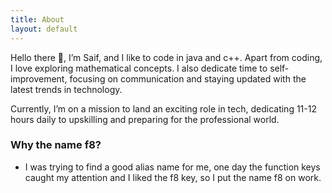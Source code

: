 ```yaml
---
title: About
layout: default
---
```


Hello there 👋, I’m Saif, and I like to code in java and c++.
Apart from coding, I love exploring mathematical concepts. 
I also dedicate time to self-improvement, focusing on communication and staying updated with the latest trends in technology.

Currently, I’m on a mission to land an exciting role in tech, dedicating 11-12 hours daily to upskilling and preparing for the professional world.

### Why the name f8?
- I was trying to find a good alias name for me, one day the function keys caught my attention and I liked the f8 key, so I put the name f8 on work.
